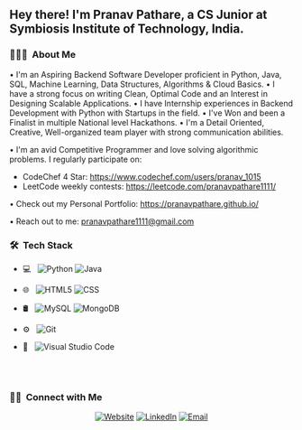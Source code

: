 <h2> Hey there! I'm Pranav Pathare, a CS Junior at Symbiosis Institute of Technology, India.</h2>

<h3> 👨🏻‍💻 &nbsp;About Me </h3>

• I'm an Aspiring Backend Software Developer proficient in Python, Java, SQL, Machine Learning, Data Structures, Algorithms & Cloud Basics.
• I have a strong focus on writing Clean, Optimal Code and an Interest in Designing Scalable Applications.
• I have Internship experiences in Backend Development with Python with Startups in the field.
• I've Won and been a Finalist in multiple National level Hackathons.
• I'm a Detail Oriented, Creative, Well-organized team player with strong communication abilities.

• I'm an avid Competitive Programmer and love solving algorithmic problems. I regularly participate on:

- CodeChef 4 Star: https://www.codechef.com/users/pranav_1015
- LeetCode weekly contests: https://leetcode.com/pranavpathare1111/

• Check out my Personal Portfolio: https://pranavpathare.github.io/

• Reach out to me: pranavpathare1111@gmail.com

<h3> 🛠 &nbsp;Tech Stack</h3>

- 💻 &nbsp;
  ![Python](https://img.shields.io/badge/-Python-333333?style=flat&logo=python)
  ![Java](https://img.shields.io/badge/-Java-333333?style=flat&logo=Java&logoColor=007396)

- 🌐 &nbsp;
  ![HTML5](https://img.shields.io/badge/-HTML5-333333?style=flat&logo=HTML5)
  ![CSS](https://img.shields.io/badge/-CSS-333333?style=flat&logo=CSS3&logoColor=1572B6)

- 🛢 &nbsp;
  ![MySQL](https://img.shields.io/badge/-MySQL-333333?style=flat&logo=mysql)
  ![MongoDB](https://img.shields.io/badge/-MongoDB-333333?style=flat&logo=mongodb)
- ⚙️ &nbsp;
  ![Git](https://img.shields.io/badge/-Git-333333?style=flat&logo=git)
- 🔧 &nbsp;
  ![Visual Studio Code](https://img.shields.io/badge/-Visual%20Studio%20Code-333333?style=flat&logo=visual-studio-code&logoColor=007ACC)

<br/>

<br/>

<h3> 🤝🏻 &nbsp;Connect with Me </h3>

<p align="center">
<a href="https://pranavpathare.github.io/"><img alt="Website" src="https://img.shields.io/badge/Website-www.adityavsingh.com-blue?style=flat-square&logo=google-chrome"></a>
<a href="https://www.linkedin.com/in/pranavpathare/"><img alt="LinkedIn" src="https://img.shields.io/badge/LinkedIn-Aditya%20Vikram%20Singh-blue?style=flat-square&logo=linkedin"></a>
<a href="mailto:pranavpathare1111@gmail.com"><img alt="Email" src="https://img.shields.io/badge/Email-avsingh@umass.edu-blue?style=flat-square&logo=gmail"></a>
</p>
